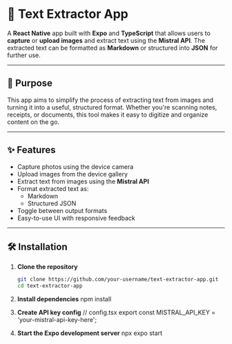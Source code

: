 # 📸 Text Extractor App

A **React Native** app built with **Expo** and **TypeScript** that allows users to **capture** or **upload images** and extract text using the **Mistral API**. The extracted text can be formatted as **Markdown** or structured into **JSON** for further use.

---

## 🚀 Purpose

This app aims to simplify the process of extracting text from images and turning it into a useful, structured format. Whether you're scanning notes, receipts, or documents, this tool makes it easy to digitize and organize content on the go.

---

## ✨ Features

- Capture photos using the device camera
- Upload images from the device gallery
- Extract text from images using the **Mistral API**
- Format extracted text as:
  - Markdown
  - Structured JSON
- Toggle between output formats
- Easy-to-use UI with responsive feedback

---

## 🛠️ Installation

1. **Clone the repository**

   ```bash
   git clone https://github.com/your-username/text-extractor-app.git
   cd text-extractor-app

2. **Install dependencies**
        npm install


3. **Create API key config**
        // config.tsx
        export const MISTRAL_API_KEY = 'your-mistral-api-key-here';


4. **Start the Expo development server**
        npx expo start

